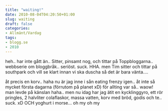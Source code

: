 ```yaml
---
title: "waiting!"
date: 2010-08-04T04:20:50+01:00
slug: waiting
draft: false
categories:
- Allmänt/Vardag
tags:
- blogg.se
- 2010
---
```

heh.. har inte gått än.. Sitter, pinsamt nog, och tittar på Toppbloggarna.. webbserie om bloggbråk.. seriöst. suck. HHA. men Tim sitter och tittar på southpark och vill se klart innan vi ska duscha så det är bara vänta....  
  
  
åt precis en korv.. haha nu är jag inne i sån eating frenzy igen.. åt inte så mycket första dagarna (förrutom på planet xD) för allting var så.. waow! man levde på känslan haha.. men nu idag har jag ätit en kycklinggyro, ett rör pringles, 2 halvliter colaflaskor, massa vatten, korv med bröd, godis och te.. suck. xD OCH yoghurt i morse... oh my oh my